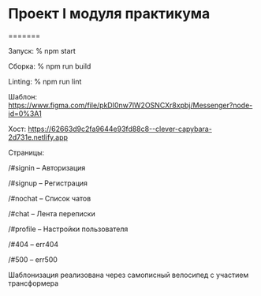 # Проект I модуля практикума
=======

Запуск: % npm start

Сборка: % npm run build

Linting: % npm run lint


Шаблон:
https://www.figma.com/file/pkDI0nw7lW2OSNCXr8xpbj/Messenger?node-id=0%3A1

Хост:
https://62663d9c2fa9644e93fd88c8--clever-capybara-2d731e.netlify.app



Страницы:

/#signin – Авторизация

/#signup – Регистрация

/#nochat – Список чатов

/#chat – Лента переписки

/#profile – Настройки пользователя

/#404 – err404

/#500 – err500

Шаблонизация реализована через самописный велосипед c участием трансформера